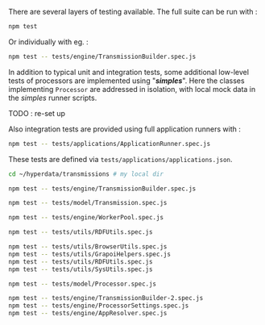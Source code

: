 There are several layers of testing available. The full suite can be run with :

```sh
npm test
```

Or individually with eg. :

```sh
npm test -- tests/engine/TransmissionBuilder.spec.js
```

In addition to typical unit and integration tests, some additional low-level tests of processors are implemented using "_**simples**_". Here the classes implementing `Processor` are addressed in isolation, with local mock data in the _simples_ runner scripts.

TODO : re-set up

Also integration tests are provided using full application runners with :

```sh
npm test -- tests/applications/ApplicationRunner.spec.js
```

These tests are defined via `tests/applications/applications.json`.

```sh
cd ~/hyperdata/transmissions # my local dir

npm test -- tests/engine/TransmissionBuilder.spec.js

npm test -- tests/model/Transmission.spec.js

npm test -- tests/engine/WorkerPool.spec.js

npm test -- tests/utils/RDFUtils.spec.js

npm test -- tests/utils/BrowserUtils.spec.js
npm test -- tests/utils/GrapoiHelpers.spec.js
npm test -- tests/utils/RDFUtils.spec.js
npm test -- tests/utils/SysUtils.spec.js

npm test -- tests/model/Processor.spec.js

npm test -- tests/engine/TransmissionBuilder-2.spec.js
npm test -- tests/engine/ProcessorSettings.spec.js
npm test -- tests/engine/AppResolver.spec.js
```
